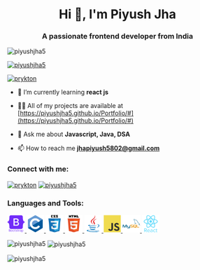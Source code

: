 <h1 align="center">Hi 👋, I'm Piyush Jha</h1>
<h3 align="center">A passionate frontend developer from India</h3>

<p align="left"> <img src="https://komarev.com/ghpvc/?username=piyushjha5&label=Profile%20views&color=0e75b6&style=flat" alt="piyushjha5" /> </p>

<p align="left"> <a href="https://github.com/ryo-ma/github-profile-trophy"><img src="https://github-profile-trophy.vercel.app/?username=piyushjha5" alt="piyushjha5" /></a> </p>

<p align="left"> <a href="https://twitter.com/prykton" target="blank"><img src="https://img.shields.io/twitter/follow/prykton?logo=twitter&style=for-the-badge" alt="prykton" /></a> </p>

- 🌱 I’m currently learning **react js**

- 👨‍💻 All of my projects are available at [https://piyushjha5.github.io/Portfolio/#](https://piyushjha5.github.io/Portfolio/#)

- 💬 Ask me about **Javascript, Java, DSA**

- 📫 How to reach me **jhapiyush5802@gmail.com**

<h3 align="left">Connect with me:</h3>
<p align="left">
<a href="https://twitter.com/prykton" target="blank"><img align="center" src="https://raw.githubusercontent.com/rahuldkjain/github-profile-readme-generator/master/src/images/icons/Social/twitter.svg" alt="prykton" height="30" width="40" /></a>
<a href="https://linkedin.com/in/piyushjha5" target="blank"><img align="center" src="https://raw.githubusercontent.com/rahuldkjain/github-profile-readme-generator/master/src/images/icons/Social/linked-in-alt.svg" alt="piyushjha5" height="30" width="40" /></a>
</p>

<h3 align="left">Languages and Tools:</h3>
<p align="left"> <a href="https://getbootstrap.com" target="_blank" rel="noreferrer"> <img src="https://raw.githubusercontent.com/devicons/devicon/master/icons/bootstrap/bootstrap-plain-wordmark.svg" alt="bootstrap" width="40" height="40"/> </a> <a href="https://www.cprogramming.com/" target="_blank" rel="noreferrer"> <img src="https://raw.githubusercontent.com/devicons/devicon/master/icons/c/c-original.svg" alt="c" width="40" height="40"/> </a> <a href="https://www.w3schools.com/css/" target="_blank" rel="noreferrer"> <img src="https://raw.githubusercontent.com/devicons/devicon/master/icons/css3/css3-original-wordmark.svg" alt="css3" width="40" height="40"/> </a> <a href="https://www.w3.org/html/" target="_blank" rel="noreferrer"> <img src="https://raw.githubusercontent.com/devicons/devicon/master/icons/html5/html5-original-wordmark.svg" alt="html5" width="40" height="40"/> </a> <a href="https://www.java.com" target="_blank" rel="noreferrer"> <img src="https://raw.githubusercontent.com/devicons/devicon/master/icons/java/java-original.svg" alt="java" width="40" height="40"/> </a> <a href="https://developer.mozilla.org/en-US/docs/Web/JavaScript" target="_blank" rel="noreferrer"> <img src="https://raw.githubusercontent.com/devicons/devicon/master/icons/javascript/javascript-original.svg" alt="javascript" width="40" height="40"/> </a> <a href="https://www.mysql.com/" target="_blank" rel="noreferrer"> <img src="https://raw.githubusercontent.com/devicons/devicon/master/icons/mysql/mysql-original-wordmark.svg" alt="mysql" width="40" height="40"/> </a> <a href="https://reactjs.org/" target="_blank" rel="noreferrer"> <img src="https://raw.githubusercontent.com/devicons/devicon/master/icons/react/react-original-wordmark.svg" alt="react" width="40" height="40"/> </a> </p>

<p><img align="left" src="https://github-readme-stats.vercel.app/api/top-langs?username=piyushjha5&show_icons=true&locale=en&layout=compact" alt="piyushjha5" /></p>

<p>&nbsp;<img align="center" src="https://github-readme-stats.vercel.app/api?username=piyushjha5&show_icons=true&locale=en" alt="piyushjha5" /></p>

<p><img align="center" src="https://github-readme-streak-stats.herokuapp.com/?user=piyushjha5&" alt="piyushjha5" /></p>

